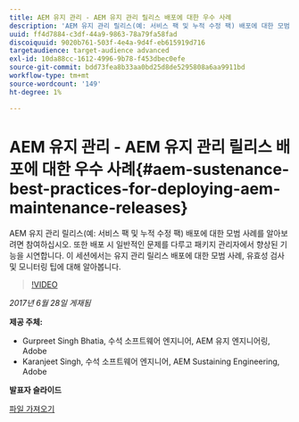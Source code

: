```yaml
---
title: AEM 유지 관리 - AEM 유지 관리 릴리스 배포에 대한 우수 사례
description: 'AEM 유지 관리 릴리스(예: 서비스 팩 및 누적 수정 팩) 배포에 대한 모범 사례를 알아보려면 참여하십시오. 또한 배포 시 일반적인 문제를 다루고 패키지 관리자에서 향상된 기능을 시연합니다. 이 세션에서는 유지 관리 릴리스 배포에 대한 모범 사례, 유효성 검사 및 모니터링 팁에 대해 알아봅니다.'
uuid: ff4d7884-c3df-44a9-9863-78a79fa58fad
discoiquuid: 9020b761-503f-4e4a-9d4f-eb615919d716
targetaudience: target-audience advanced
exl-id: 10da88cc-1612-4996-9b78-f453dbec0efe
source-git-commit: bdd73fea8b33aa0bd25d8de5295808a6aa9911bd
workflow-type: tm+mt
source-wordcount: '149'
ht-degree: 1%

---
```


# AEM 유지 관리 - AEM 유지 관리 릴리스 배포에 대한 우수 사례{#aem-sustenance-best-practices-for-deploying-aem-maintenance-releases}

AEM 유지 관리 릴리스(예: 서비스 팩 및 누적 수정 팩) 배포에 대한 모범 사례를 알아보려면 참여하십시오. 또한 배포 시 일반적인 문제를 다루고 패키지 관리자에서 향상된 기능을 시연합니다. 이 세션에서는 유지 관리 릴리스 배포에 대한 모범 사례, 유효성 검사 및 모니터링 팁에 대해 알아봅니다.

>[!VIDEO](https://video.tv.adobe.com/v/18982/?quality=9)

*2017년 6월 28일 게재됨*

**제공 주체:**

* Gurpreet Singh Bhatia, 수석 소프트웨어 엔지니어, AEM 유지 엔지니어링, Adobe
* Karanjeet Singh, 수석 소프트웨어 엔지니어, AEM Sustaining Engineering, Adobe

**발표자 슬라이드**

[파일 가져오기](assets/aem-sustenance-best-practices-gems.pdf)
<!--
[Get back to the Overview](https://helpx.adobe.com/experience-manager/kt/eseminars/gems/aem-index.html)
-->
